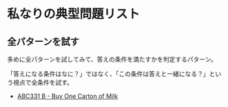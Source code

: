 # 私なりの典型問題リスト

## 全パターンを試す

多めに全パターンを試してみて、答えの条件を満たすかを判定するパターン。

「答えになる条件はなに？」ではなく、「この条件は答えと一緒になる？」という視点で全条件を試す。

- [ABC331 B - Buy One Carton of Milk](https://atcoder.jp/contests/abc331/tasks/abc331_b)
